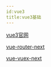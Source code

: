```yaml
---
id:vue3
title:vue3基础
---
```


[vue3官网](https://vue3js.cn/docs/)

[vue-router-next](https://next.router.vuejs.org/guide/)

[vue-vuex-next](https://next.vuex.vuejs.org/)

